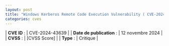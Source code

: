 ```yaml
---
layout: post
title: "Windows Kerberos Remote Code Execution Vulnerability ( CVE-2024-43639 )"
categories: cves
---
```


| **CVE ID** :        | CVE-2024-43639       |
| **Date de publication** : | 12 novembre 2024   |
| **CVSS** :          | [CVSS Score]         |
| **Type** :          | Critique             |
